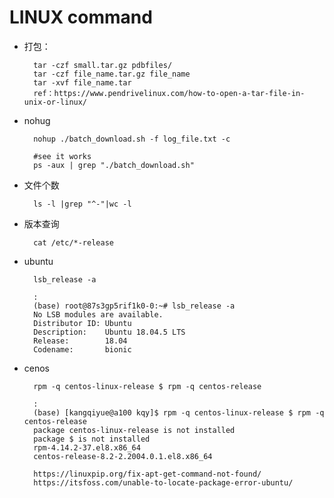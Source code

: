 # LINUX command

* 打包：

        tar -czf small.tar.gz pdbfiles/
        tar -czf file_name.tar.gz file_name
        tar -xvf file_name.tar
        ref：https://www.pendrivelinux.com/how-to-open-a-tar-file-in-unix-or-linux/

* nohug

        nohup ./batch_download.sh -f log_file.txt -c
        
        #see it works
        ps -aux | grep "./batch_download.sh"   

* 文件个数

        ls -l |grep "^-"|wc -l


* 版本查询

        cat /etc/*-release

* ubuntu

        lsb_release -a
        
        :
        (base) root@87s3gp5rif1k0-0:~# lsb_release -a
        No LSB modules are available.
        Distributor ID: Ubuntu
        Description:    Ubuntu 18.04.5 LTS
        Release:        18.04
        Codename:       bionic

* cenos


        rpm -q centos-linux-release $ rpm -q centos-release

        :
        (base) [kangqiyue@a100 kqy]$ rpm -q centos-linux-release $ rpm -q centos-release
        package centos-linux-release is not installed
        package $ is not installed
        rpm-4.14.2-37.el8.x86_64
        centos-release-8.2-2.2004.0.1.el8.x86_64

        https://linuxpip.org/fix-apt-get-command-not-found/
        https://itsfoss.com/unable-to-locate-package-error-ubuntu/

        